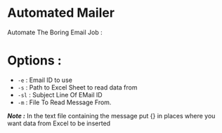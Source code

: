 # Automated Mailer 

Automate The Boring Email Job :

# Options :

* `-e`  : Email ID to use
* `-s`  : Path to Excel Sheet to read data from 
* `-sl` : Subject Line Of EMail ID
* `-m`  : File To Read Message From. 

***Note :*** In the text file containing the message put {} in places where you want data from Excel to be inserted
